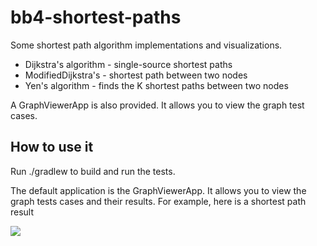 # bb4-shortest-paths

Some shortest path algorithm implementations and visualizations.
 - Dijkstra's algorithm - single-source shortest paths 
 - ModifiedDijkstra's - shortest path between two nodes
 - Yen's algorithm - finds the K shortest paths between two nodes

A GraphViewerApp is also provided. It allows you to view the graph test cases.

## How to use it

Run ./gradlew to build and run the tests.

The default application is the GraphViewerApp. It allows you to view the graph tests cases and their results.
For example, here is a shortest path result

![](E:\projects\bb4\bb4-shortest-paths\images\network_dijkstra_solution.PNG)



